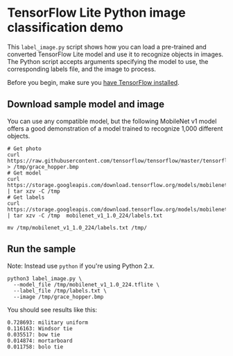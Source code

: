 # TensorFlow Lite Python image classification demo

This `label_image.py` script shows how you can load a pre-trained and converted
TensorFlow Lite model and use it to recognize objects in images. The Python
script accepts arguments specifying the model to use, the corresponding labels
file, and the image to process.

Before you begin,
make sure you [have TensorFlow installed](https://www.tensorflow.org/install).


## Download sample model and image

You can use any compatible model, but the following MobileNet v1 model offers
a good demonstration of a model trained to recognize 1,000 different objects.

```
# Get photo
curl https://raw.githubusercontent.com/tensorflow/tensorflow/master/tensorflow/lite/examples/label_image/testdata/grace_hopper.bmp > /tmp/grace_hopper.bmp
# Get model
curl https://storage.googleapis.com/download.tensorflow.org/models/mobilenet_v1_2018_02_22/mobilenet_v1_1.0_224.tgz | tar xzv -C /tmp
# Get labels
curl https://storage.googleapis.com/download.tensorflow.org/models/mobilenet_v1_1.0_224_frozen.tgz  | tar xzv -C /tmp  mobilenet_v1_1.0_224/labels.txt

mv /tmp/mobilenet_v1_1.0_224/labels.txt /tmp/
```

## Run the sample

Note: Instead use `python` if you're using Python 2.x.

```
python3 label_image.py \
  --model_file /tmp/mobilenet_v1_1.0_224.tflite \
  --label_file /tmp/labels.txt \
  --image /tmp/grace_hopper.bmp
```

You should see results like this:

```
0.728693: military uniform
0.116163: Windsor tie
0.035517: bow tie
0.014874: mortarboard
0.011758: bolo tie
```
